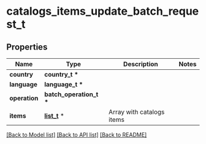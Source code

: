 # catalogs_items_update_batch_request_t

## Properties
Name | Type | Description | Notes
------------ | ------------- | ------------- | -------------
**country** | **country_t \*** |  | 
**language** | **language_t \*** |  | 
**operation** | **batch_operation_t \*** |  | 
**items** | [**list_t**](item_update_batch_record.md) \* | Array with catalogs items | 

[[Back to Model list]](../README.md#documentation-for-models) [[Back to API list]](../README.md#documentation-for-api-endpoints) [[Back to README]](../README.md)


